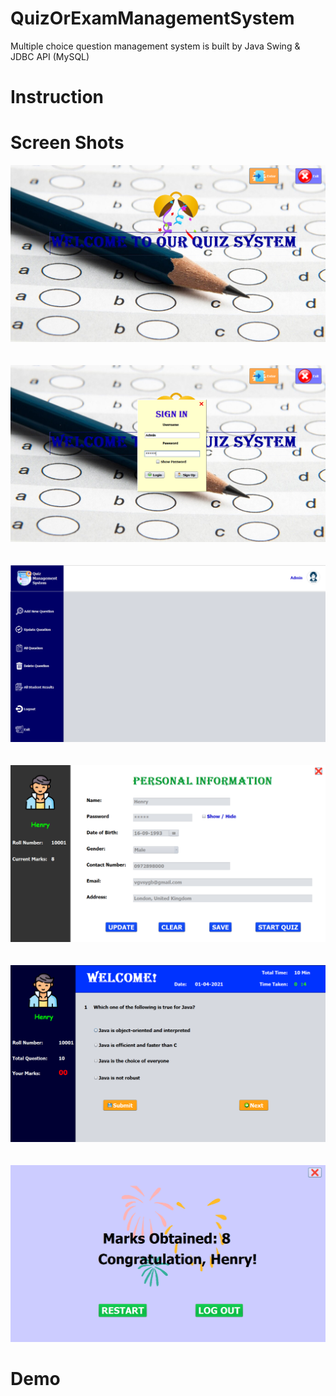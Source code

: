 # QuizOrExamManagementSystem
Multiple choice question management system is built by Java Swing &amp; JDBC API (MySQL)
# Instruction
# Screen Shots
![pic1](Untitled.png)
<br><br><br>
![pic2](Untitled1.png)
<br><br><br>
![pic3](Untitled2.png)
<br><br><br>
![pic4](Untitled3.png)
<br><br><br>
![pic5](Untitled4.png)
<br><br><br>
![pic6](Untitled5.png)
# Demo
